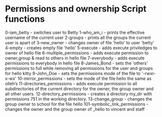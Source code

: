 # Permissions and ownership Script functions

 0-iam_betty - switches user to Betty
 1-who_am_i - prints the effective username of the current user
 2-groups - prints all the groups the current user is apart of 
 3-new_owner - changes owner of file 'hello' to user 'betty'
 4-empty - creates empty file 'hello'
 5-execute - adds execute priviledges to owner of hello file
 6-multiple_permissions - adds execute permission to owner,group & read to others in hello file
 7-everybody - adds execute permissions to everybody in hello file
 8-James_Bond - sets the 'others' permissions to full while removing all permissions for the user and groups for hello kitty
 9-John_Doe - sets the permissions mode of the file to '-rwxr-x-wx'
 10-mirror_permissions - sets the mode of the file hello the same as olleh’s
 11-directories_permissions -  adds execute permission to all subdirectories of the current directory for the owner, the group owner and all other users.
 12-directory_permissions - creates a directory my_dir with permissions 751 in the working directory.
 13-change_group - changes the group owner to school for the file hello
 101-symbolic_link_permissions - changes the owner and the group owner of _hello to vincent and staff

